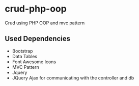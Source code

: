 # crud-php-oop
Crud using PHP OOP and mvc pattern


## Used Dependencies

- Bootstrap
- Data Tables
- Font Awesome Icons
- MVC Pattern
- Jquery
- JQuery Ajax for communicating with the controller and db
